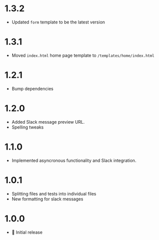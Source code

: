 # 1.3.2

 - Updated `form` template to be the latest version


# 1.3.1

 - Moved `index.html` home page template to `/templates/home/index.html`


# 1.2.1

 - Bump dependencies
 

# 1.2.0

 - Added Slack message preview URL.
 - Spelling tweaks


# 1.1.0

 - Implemented asyncronous functionality and Slack integration.


# 1.0.1

 - Splitting files and tests into individual files
 - New formatting for slack messages


# 1.0.0

 - 🎉 Initial release
